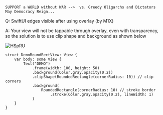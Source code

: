 ```
SUPPORT a WORLD without WAR -->  vs. Greedy Oligarchs and Dictators
May Democracy Reign... 
```

Q: SwiftUI edges visible after using overlay (by M1X)

A: Your view will not be tappable through overlay, even with transparency, so the solution is to use clip shape and background as shown below

![HSpRU](https://user-images.githubusercontent.com/62171579/167899445-cc9b153c-9f89-45a0-8abf-ca3ef5752aaa.png)

```
struct DemoRoundRectView: View {
    var body: some View {
        Text("DEMO")
            .frame(width: 100, height: 50)
            .background(Color.gray.opacity(0.2))
            .clipShape(RoundedRectangle(cornerRadius: 10)) // clip corners
            .background(
                RoundedRectangle(cornerRadius: 10) // stroke border
                    .stroke(Color.gray.opacity(0.2), lineWidth: 1)
            )
    }
}
```
